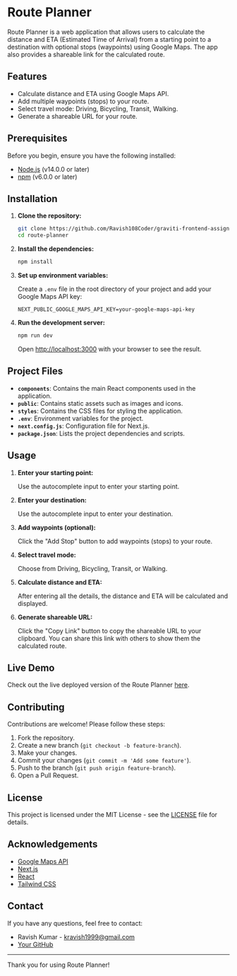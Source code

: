 

# Route Planner

Route Planner is a web application that allows users to calculate the distance and ETA (Estimated Time of Arrival) from a starting point to a destination with optional stops (waypoints) using Google Maps. The app also provides a shareable link for the calculated route.

## Features

- Calculate distance and ETA using Google Maps API.
- Add multiple waypoints (stops) to your route.
- Select travel mode: Driving, Bicycling, Transit, Walking.
- Generate a shareable URL for your route.

## Prerequisites

Before you begin, ensure you have the following installed:

- [Node.js](https://nodejs.org/en/) (v14.0.0 or later)
- [npm](https://www.npmjs.com/) (v6.0.0 or later)

## Installation

1. **Clone the repository:**

    ```bash
    git clone https://github.com/Ravish108Coder/graviti-frontend-assignment
    cd route-planner
    ```

2. **Install the dependencies:**

    ```bash
    npm install
    ```

3. **Set up environment variables:**

    Create a `.env` file in the root directory of your project and add your Google Maps API key:

    ```env
    NEXT_PUBLIC_GOOGLE_MAPS_API_KEY=your-google-maps-api-key
    ```

4. **Run the development server:**

    ```bash
    npm run dev
    ```

    Open [http://localhost:3000](http://localhost:3000) with your browser to see the result.

## Project Files

- **`components`**: Contains the main React components used in the application.
- **`public`**: Contains static assets such as images and icons.
- **`styles`**: Contains the CSS files for styling the application.
- **`.env`**: Environment variables for the project.
- **`next.config.js`**: Configuration file for Next.js.
- **`package.json`**: Lists the project dependencies and scripts.

## Usage

1. **Enter your starting point:**

   Use the autocomplete input to enter your starting point.

2. **Enter your destination:**

   Use the autocomplete input to enter your destination.

3. **Add waypoints (optional):**

   Click the "Add Stop" button to add waypoints (stops) to your route.

4. **Select travel mode:**

   Choose from Driving, Bicycling, Transit, or Walking.

5. **Calculate distance and ETA:**

   After entering all the details, the distance and ETA will be calculated and displayed.

6. **Generate shareable URL:**

   Click the "Copy Link" button to copy the shareable URL to your clipboard. You can share this link with others to show them the calculated route.

## Live Demo

Check out the live deployed version of the Route Planner [here](https://graviti-frontend-assignment.vercel.app/).

## Contributing

Contributions are welcome! Please follow these steps:

1. Fork the repository.
2. Create a new branch (`git checkout -b feature-branch`).
3. Make your changes.
4. Commit your changes (`git commit -m 'Add some feature'`).
5. Push to the branch (`git push origin feature-branch`).
6. Open a Pull Request.

## License

This project is licensed under the MIT License - see the [LICENSE](LICENSE) file for details.

## Acknowledgements

- [Google Maps API](https://developers.google.com/maps)
- [Next.js](https://nextjs.org/)
- [React](https://reactjs.org/)
- [Tailwind CSS](https://tailwindcss.com/)

## Contact

If you have any questions, feel free to contact:

- Ravish Kumar - [kravish1999@gmail.com](mailto:kravish1999@gmail.com)
- [Your GitHub](https://github.com/Ravish108Coder)

---

Thank you for using Route Planner!